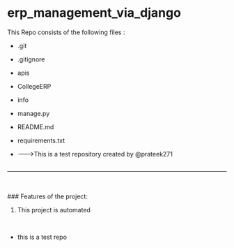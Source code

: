 # erp_management_via_django
This Repo consists of the following files :
- .git
- .gitignore
- apis
- CollegeERP
- info
- manage.py
- README.md
- requirements.txt




- --->This is a test repository created by @prateek271
<br><br>
---
<br><br>###	Features of the project:
<br>
1. This project is automated
<br>


- this is a test repo